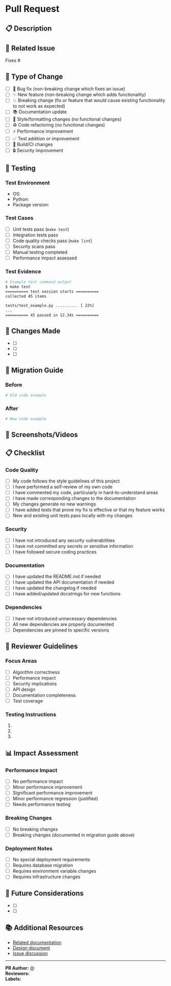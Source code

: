 # Pull Request

## 📋 Description

<!-- Provide a brief description of the changes in this PR -->

## 🔗 Related Issue

<!-- Link to the issue this PR addresses -->
Fixes #<!-- issue number -->

## 🎯 Type of Change

<!-- Mark with an `x` all the checkboxes that apply -->

- [ ] 🐛 Bug fix (non-breaking change which fixes an issue)
- [ ] ✨ New feature (non-breaking change which adds functionality)
- [ ] 💥 Breaking change (fix or feature that would cause existing functionality to not work as expected)
- [ ] 📚 Documentation update
- [ ] 🎨 Style/formatting changes (no functional changes)
- [ ] ♻️ Code refactoring (no functional changes)
- [ ] ⚡ Performance improvement
- [ ] ✅ Test addition or improvement
- [ ] 🔧 Build/CI changes
- [ ] 🔒 Security improvement

## 🧪 Testing

<!-- Describe the tests you ran and how to reproduce them -->

### Test Environment
- OS: <!-- e.g., Ubuntu 20.04 -->
- Python: <!-- e.g., 3.10.2 -->
- Package version: <!-- e.g., 0.2.0 -->

### Test Cases
<!-- Check all that apply -->

- [ ] Unit tests pass (`make test`)
- [ ] Integration tests pass
- [ ] Code quality checks pass (`make lint`)
- [ ] Security scans pass
- [ ] Manual testing completed
- [ ] Performance impact assessed

### Test Evidence
<!-- Provide evidence of testing (screenshots, logs, test output) -->

```bash
# Example test command output
$ make test
========== test session starts ==========
collected 45 items

tests/test_example.py .......... [ 22%]
...
========== 45 passed in 12.34s ==========
```

## 📝 Changes Made

<!-- List the main changes made in this PR -->

- [ ] <!-- Change 1 -->
- [ ] <!-- Change 2 -->
- [ ] <!-- Change 3 -->

## 🔄 Migration Guide

<!-- If this is a breaking change, provide migration instructions -->

### Before
```python
# Old code example
```

### After
```python
# New code example
```

## 📸 Screenshots/Videos

<!-- If applicable, add screenshots or videos to help explain your changes -->

## 📋 Checklist

<!-- Mark with an `x` all the checkboxes that apply -->

### Code Quality
- [ ] My code follows the style guidelines of this project
- [ ] I have performed a self-review of my own code
- [ ] I have commented my code, particularly in hard-to-understand areas
- [ ] I have made corresponding changes to the documentation
- [ ] My changes generate no new warnings
- [ ] I have added tests that prove my fix is effective or that my feature works
- [ ] New and existing unit tests pass locally with my changes

### Security
- [ ] I have not introduced any security vulnerabilities
- [ ] I have not committed any secrets or sensitive information
- [ ] I have followed secure coding practices

### Documentation
- [ ] I have updated the README.md if needed
- [ ] I have updated the API documentation if needed
- [ ] I have updated the changelog if needed
- [ ] I have added/updated docstrings for new functions

### Dependencies
- [ ] I have not introduced unnecessary dependencies
- [ ] All new dependencies are properly documented
- [ ] Dependencies are pinned to specific versions

## 🤝 Reviewer Guidelines

<!-- For reviewers -->

### Focus Areas
<!-- What should reviewers pay special attention to? -->

- [ ] Algorithm correctness
- [ ] Performance impact
- [ ] Security implications
- [ ] API design
- [ ] Documentation completeness
- [ ] Test coverage

### Testing Instructions
<!-- Step-by-step instructions for reviewers to test the changes -->

1. <!-- Step 1 -->
2. <!-- Step 2 -->
3. <!-- Step 3 -->

## 📊 Impact Assessment

### Performance Impact
<!-- Describe any performance implications -->

- [ ] No performance impact
- [ ] Minor performance improvement
- [ ] Significant performance improvement
- [ ] Minor performance regression (justified)
- [ ] Needs performance testing

### Breaking Changes
<!-- If this introduces breaking changes, list them -->

- [ ] No breaking changes
- [ ] Breaking changes (documented in migration guide above)

### Deployment Notes
<!-- Any special considerations for deployment -->

- [ ] No special deployment requirements
- [ ] Requires database migration
- [ ] Requires environment variable changes
- [ ] Requires infrastructure changes

## 🔮 Future Considerations

<!-- Any follow-up work or considerations for future development -->

- [ ] <!-- Future consideration 1 -->
- [ ] <!-- Future consideration 2 -->

## 📚 Additional Resources

<!-- Links to relevant documentation, issues, or external resources -->

- [Related documentation](#)
- [Design document](#)
- [Issue discussion](#)

---

<!-- Auto-filled information -->
**PR Author:** @<!-- username -->  
**Reviewers:** <!-- will be assigned -->  
**Labels:** <!-- will be added automatically based on type -->  

<!-- Thank you for contributing! 🎉 -->